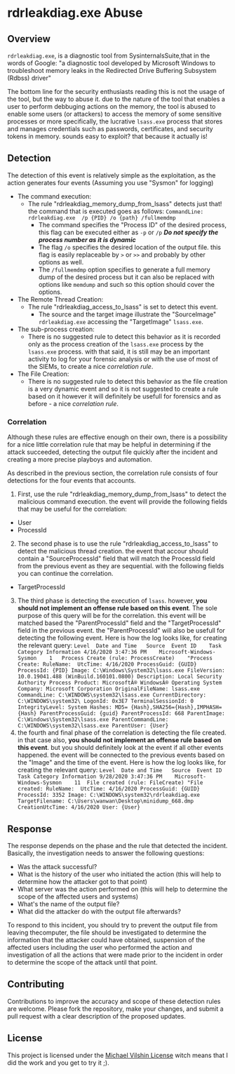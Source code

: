 # rdrleakdiag.exe Abuse

## Overview

`rdrleakdiag.exe`, is a diagnostic tool from SysinternalsSuite,that in the words of Google:
"a diagnostic tool developed by Microsoft Windows to troubleshoot memory leaks in the Redirected Drive Buffering Subsystem (Rdbss) driver"

The bottom line for the security enthusiasts reading this is not the usage of the tool, but the way to abuse it.
due to the nature of the tool that enables a user to perform debbuging actions on the memory, the tool is abused to enable some users (or attackers) to access the memory of some sensitive processes
or more specifically, the lucrative `lsass.exe` process that stores and manages credentials such as passwords, certificates, and security tokens in memory.
sounds easy to exploit? that because it actually is!

## Detection

The detection of this event is relatively simple as the exploitation, as the action generates four events (Assuming you use "Sysmon" for logging)
* The command execution:
  - The rule "rdrleakdiag_memory_dump_from_lsass" detects just that! the command that is executed goes as follows:
    `CommandLine: rdrleakdiag.exe  /p {PID} /o {path} /fullmemdmp`
    - The command specifies the "Process ID" of the desired process, this flag can be executed either as `-p` or `/p` **_Do not specify the process number as it is dynamic_**
    - The flag `/o` specifies the desired location of the output file. this flag is easily replaceable by `>` or `>>` and probably by other options as well.
    - The `/fullmemdmp` option specifies to generate a full memory dump of the desired process but it can also be replaced with options like `memdump` and such so this option should cover the options.
* The Remote Thread Creation:
  - The rule "rdrleakdiag_access_to_lsass" is set to detect this event.
    - The source and the target image illustrate the "SourceImage" `rdrleakdiag.exe` accessing the "TargetImage" `lsass.exe`.
* The sub-process creation:
  - There is no suggested rule to detect this behavior as it is recorded only as the process creation of the `lsass.exe` process by the `lsass.exe` process. with that said, it is still may be an important activity to log for your forensic analysis or with the use of most of the SIEMs, to create a nice _correlation rule_.
* The File Creation:
  - There is no suggested rule to detect this behavior as the file creation is a very dynamic event and so it is not suggested to create a rule based on it however it will definitely be usefull for forensics and as before - a nice _correlation rule_.

### Correlation

Although these rules are effective enough on their own, there is a possibility for a nice little correlation rule that may be helpful in determining if the attack succeeded, detecting the output file quickly after the incident and creating a more precise playboys and automation.

As described in the previous section, the correlation rule consists of four detections for the four events that accounts.

1. First, use the rule "rdrleakdiag_memory_dump_from_lsass" to detect the malicious command execution. the event will provide the following fields that may be useful for the correlation:
  - User
  - ProcessId
2. The second phase is to use the rule "rdrleakdiag_access_to_lsass" to detect the malicious thread creation. the event that accour should contain a "SourceProcessId" field that will match the ProcessId field from the previous event as they are sequential. with the following fields you can continue the correlation.
  - TargetProcessId
3. The third phase is detecting the execution of `lsass`. however, **you should not implement an offense rule based on this event**.  The sole purpose of this query will be for the correlation. this event will be matched based the "ParentProcessId" field and the "TargetProcessId" field in the previous event. the "ParentProcessId" will also be usefull for detecting the following event.
Here is how the log looks like, for creating the relevant query:
`Level	Date and Time	Source	Event ID	Task Category
Information	4/16/2020 3:47:36 PM	Microsoft-Windows-Sysmon	1	Process Create (rule: ProcessCreate)	"Process Create:
RuleName: 
UtcTime: 4/16/2020
ProcessGuid: {GUID}
ProcessId: {PID}
Image: C:\Windows\System32\lsass.exe
FileVersion: 10.0.19041.488 (WinBuild.160101.0800)
Description: Local Security Authority Process
Product: MicrosoftÂ® WindowsÂ® Operating System
Company: Microsoft Corporation
OriginalFileName: lsass.exe
CommandLine: C:\WINDOWS\system32\lsass.exe
CurrentDirectory: C:\WINDOWS\system32\
LogonId: 0x3E7
TerminalSessionId: 0
IntegrityLevel: System
Hashes: MD5= {Hash},SHA256={Hash},IMPHASH={Hash}
ParentProcessGuid: {guid}
ParentProcessId: 668
ParentImage: C:\Windows\System32\lsass.exe
ParentCommandLine: C:\WINDOWS\system32\lsass.exe
ParentUser: {User}`
4. the fourth and final phase of the correlation is detecting the file created. in that case also, **you should not implement an offense rule based on this event**. but you should definitely look at the event if all other events happened. the event will be connected to the previous events based on the "Image" and the time of the event.
Here is how the log looks like, for creating the relevant query:
`Level	Date and Time	Source	Event ID	Task Category
Information	9/28/2020 3:47:36 PM	Microsoft-Windows-Sysmon	11	File created (rule: FileCreate)	"File created:
RuleName: 
UtcTime: 4/16/2020
ProcessGuid: {GUID}
ProcessId: 3352
Image: C:\WINDOWS\system32\rdrleakdiag.exe
TargetFilename: C:\Users\wanwan\Desktop\minidump_668.dmp
CreationUtcTime: 4/16/2020
User: {User}`

## Response

The response depends on the phase and the rule that detected the incident.
Basically, the investigation needs to answer the following questions:
* Was the attack successful?
* What is the history of the user who initiated the action (this will help to determine how the attacker got to that point)
* What server was the action performed on (this will help to determine the scope of the affected users and systems)
* What's the name of the output file?
* What did the attacker do with the output file afterwards?

To respond to this incident, you should try to prevent the output file from leaving thecomputer, the file should be investigated to determine the information that the attacker could have obtained, suspension of the affected users including the user who performed the action and investigation of all the actions that were made prior to the incident in order to determine the scope of the attack until that point.


## Contributing

Contributions to improve the accuracy and scope of these detection rules are welcome. Please fork the repository, make your changes, and submit a pull request with a clear description of the proposed updates.

## License

This project is licensed under the [Michael Vilshin License](LICENSE) witch means that I did the work and you get to try it ;).
